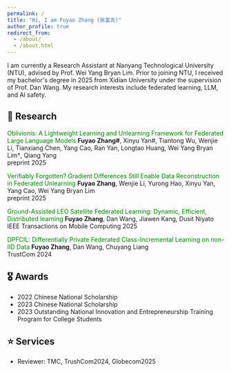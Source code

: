 ```yaml
---
permalink: /
title: "Hi, I am Fuyao Zhang (张富尧)"
author_profile: true
redirect_from: 
  - /about/
  - /about.html
---
```


I am currently a Research Assistant at Nanyang Technological University (NTU), advised by Prof. Wei Yang Bryan Lim. Prior to joining NTU, I received my bachelor's degree in 2025 from Xidian University under the supervision of Prof. Dan Wang. My research interests include federated learning, LLM, and AI safety.




## 📖 Research

<font color="green"> Oblivionis: A Lightweight Learning and Unlearning Framework for Federated Large Language Models </font>
**Fuyao Zhang#**,  Xinyu Yan#, Tiantong Wu, Wenjie Li, Tianxiang Chen, Yang Cao, Ran Yan, Longtao Huang, Wei Yang Bryan Lim†, Qiang Yang <br>
preprint 2025



<font color="green"> Verifiably Forgotten? Gradient Differences Still Enable Data Reconstruction in Federated Unlearning </font>
**Fuyao Zhang**, Wenjie Li, Yurong Hao, Xinyu Yan, Yang Cao, Wei Yang Bryan Lim <br>
preprint 2025



<font color="green"> Ground-Assisted LEO Satellite Federated Learning: Dynamic, Efficient, Distributed learning </font>
**Fuyao Zhang**, Dan Wang, Jiawen Kang, Dusit Niyato <br>
IEEE Transactions on Mobile Computing 2025



<font color="green"> DPFCIL: Differentially Private Federated Class-Incremental Learning on non-IID Data </font>
**Fuyao Zhang**, Dan Wang, Chuyang Liang <br>
TrustCom 2024




## 🎖️ Awards

- 2022 Chinese National Scholarship
- 2023 Chinese National Scholarship
- 2023 Outstanding National Innovation and Entrepreneurship Training Program for College Students

## ⭐️ Services

- Reviewer: TMC, TrushCom2024, Globecom2025







